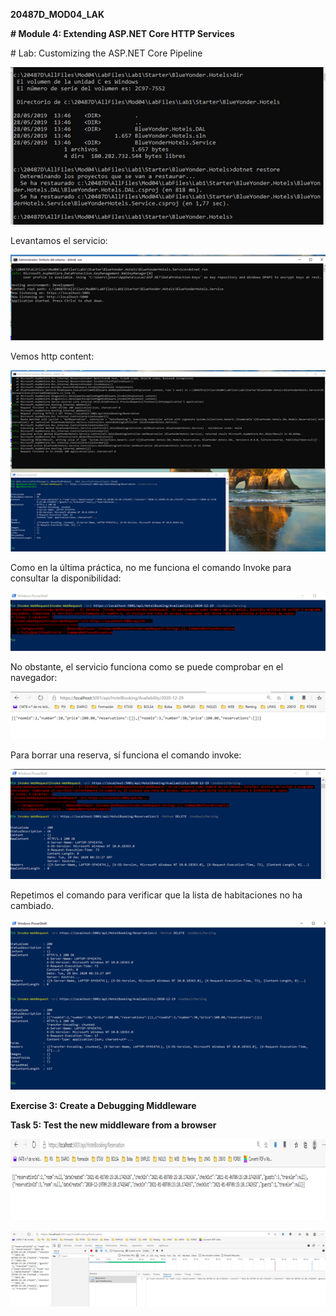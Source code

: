 **20487D_MOD04_LAK**

 

**# Module 4: Extending ASP.NET Core HTTP Services**

 

\# Lab: Customizing the ASP.NET Core Pipeline

 

![img](clip_image002.png)

 

Levantamos el servicio:

![img](clip_image004.png)

 

Vemos http content:

 

![img](clip_image006.png)

 

Como en la última práctica, no me funciona el comando Invoke para consultar la disponibilidad:

![img](clip_image008.png)

 

No obstante, el servicio funciona como se puede comprobar en el navegador:

![img](clip_image010.png)

Para borrar una reserva, sí funciona el comando invoke:

 

![img](clip_image012.png)

Repetimos el comando para verificar que la lista de habitaciones no ha cambiado.

![img](clip_image014.png)

 

 

**Exercise 3: Create a Debugging Middleware**

**Task 5: Test the new middleware from a browser**

 

**![img](clip_image016.png)**

 

**![img](clip_image018.png)**
